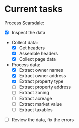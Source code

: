 # Current tasks

Process Scarsdale:
- [x] Inspect the data
- Collect data:
    - [x] Get headers
    - [x] Assemble headers
    - [x] Collect page data
- Process data:
    - [x] Extract owner names
    - [x] Extract owner address
    - [x] Extract property type
    - [ ] Extract property address
    - [ ] Extract zoning
    - [ ] Extract acreage
    - [ ] Extract market value
    - [ ] Extract taxables
- [ ] Review the data, fix the errors
